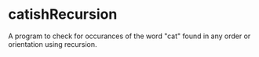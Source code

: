 # catishRecursion
A program to check for occurances of the word "cat" found in any order or orientation using recursion.
